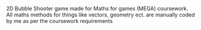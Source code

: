 2D Bubble Shooter game made for Maths for games (MEGA) coursework.
All maths methods for things like vectors, geometry ect. are manually coded by me as per the coursework requirements

